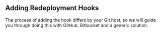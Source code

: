 


## Adding Redeployment Hooks

The process of adding the hook differs by your Git host, so we will guide you through doing this with GitHub, Bitbucket and a generic solution.

